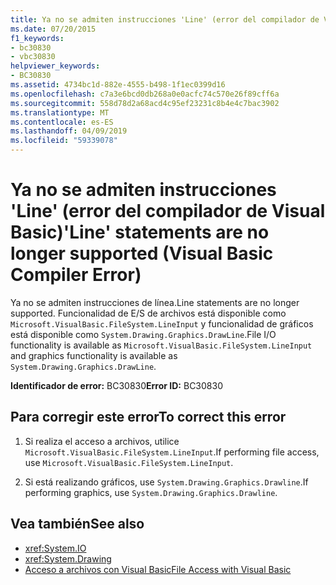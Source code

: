 ```yaml
---
title: Ya no se admiten instrucciones 'Line' (error del compilador de Visual Basic)
ms.date: 07/20/2015
f1_keywords:
- bc30830
- vbc30830
helpviewer_keywords:
- BC30830
ms.assetid: 4734bc1d-882e-4555-b498-1f1ec0399d16
ms.openlocfilehash: c7a3e6bcd0db268a0e0acfc74c570e26f89cff6a
ms.sourcegitcommit: 558d78d2a68acd4c95ef23231c8b4e4c7bac3902
ms.translationtype: MT
ms.contentlocale: es-ES
ms.lasthandoff: 04/09/2019
ms.locfileid: "59339078"
---
```

# <a name="line-statements-are-no-longer-supported-visual-basic-compiler-error"></a><span data-ttu-id="4f6c9-102">Ya no se admiten instrucciones 'Line' (error del compilador de Visual Basic)</span><span class="sxs-lookup"><span data-stu-id="4f6c9-102">'Line' statements are no longer supported (Visual Basic Compiler Error)</span></span>
<span data-ttu-id="4f6c9-103">Ya no se admiten instrucciones de línea.</span><span class="sxs-lookup"><span data-stu-id="4f6c9-103">Line statements are no longer supported.</span></span> <span data-ttu-id="4f6c9-104">Funcionalidad de E/S de archivos está disponible como `Microsoft.VisualBasic.FileSystem.LineInput` y funcionalidad de gráficos está disponible como `System.Drawing.Graphics.DrawLine`.</span><span class="sxs-lookup"><span data-stu-id="4f6c9-104">File I/O functionality is available as `Microsoft.VisualBasic.FileSystem.LineInput` and graphics functionality is available as `System.Drawing.Graphics.DrawLine`.</span></span>  
  
 <span data-ttu-id="4f6c9-105">**Identificador de error:** BC30830</span><span class="sxs-lookup"><span data-stu-id="4f6c9-105">**Error ID:** BC30830</span></span>  
  
## <a name="to-correct-this-error"></a><span data-ttu-id="4f6c9-106">Para corregir este error</span><span class="sxs-lookup"><span data-stu-id="4f6c9-106">To correct this error</span></span>  
  
1. <span data-ttu-id="4f6c9-107">Si realiza el acceso a archivos, utilice `Microsoft.VisualBasic.FileSystem.LineInput`.</span><span class="sxs-lookup"><span data-stu-id="4f6c9-107">If performing file access, use `Microsoft.VisualBasic.FileSystem.LineInput`.</span></span>  
  
2. <span data-ttu-id="4f6c9-108">Si está realizando gráficos, use `System.Drawing.Graphics.Drawline`.</span><span class="sxs-lookup"><span data-stu-id="4f6c9-108">If performing graphics, use `System.Drawing.Graphics.Drawline`.</span></span>  
  
## <a name="see-also"></a><span data-ttu-id="4f6c9-109">Vea también</span><span class="sxs-lookup"><span data-stu-id="4f6c9-109">See also</span></span>

- <xref:System.IO>
- <xref:System.Drawing>
- [<span data-ttu-id="4f6c9-110">Acceso a archivos con Visual Basic</span><span class="sxs-lookup"><span data-stu-id="4f6c9-110">File Access with Visual Basic</span></span>](../../../visual-basic/developing-apps/programming/drives-directories-files/file-access.md)
